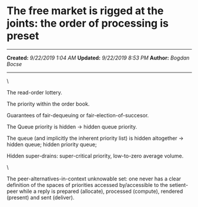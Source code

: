 The free market is rigged at the joints: the order of processing is preset
==========================================================================

  -------------- ---------------------
  **Created:**   *9/22/2019 1:04 AM*
  **Updated:**   *9/22/2019 8:53 PM*
  **Author:**    *Bogdan Bocse*
  -------------- ---------------------

\

The read-order lottery.

The priority within the order book.

Guarantees of fair-dequeuing or fair-election-of-succesor.

The Queue priority is hidden -\> hidden queue priority.

The queue (and implicitly the inherent priority list) is hidden
altogether -\> hidden queue; hidden priority queue;

Hidden super-drains: super-critical priority, low-to-zero average
volume.

\

The peer-alternatives-in-context unknowable set: one never has a clear
definition of the spaces of priorities accessed by/accessible to the
setient-peer while a reply is prepared (allocate), processed (compute),
rendered (present) and sent (deliver).

 
